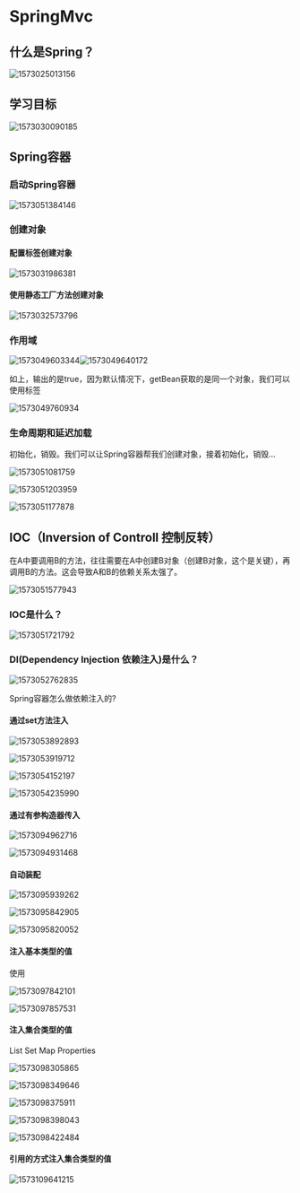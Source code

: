 # SpringMvc

## 什么是Spring？

![1573025013156](.\assets\1573025013156.png)

## 学习目标

![1573030090185](.\assets\1573030090185.png)

## Spring容器

### 启动Spring容器

![1573051384146](.\assets\1573051384146.png)

### 创建对象

#### 配置<bean>标签创建对象

![1573031986381](.\assets\1573031986381.png)

#### 使用静态工厂方法创建对象

![1573032573796](.\assets\1573032573796.png)

### 作用域

![1573049603344](.\assets\1573049603344.png)![1573049640172](.\assets\1573049640172.png)

如上，输出的是true，因为默认情况下，getBean获取的是同一个对象，我们可以使用<scope>标签

![1573049760934](.\assets\1573049760934.png)

### 生命周期和延迟加载

初始化，销毁。我们可以让Spring容器帮我们创建对象，接着初始化，销毁...

![1573051081759](F:\Java\javaee\assets\1573051081759.png)

![1573051203959](.\assets\1573051203959.png)

![1573051177878](.\assets\1573051177878.png)

## IOC（Inversion of Controll 控制反转）

在A中要调用B的方法，往往需要在A中创建B对象（创建B对象，这个是关键），再调用B的方法。这会导致A和B的依赖关系太强了。 

![1573051577943](.\assets\1573051577943.png)

### IOC是什么？

![1573051721792](.\assets\1573051721792.png)

### DI(Dependency Injection 依赖注入)是什么？

![1573052762835](.\assets\1573052762835.png)

Spring容器怎么做依赖注入的?

#### 通过set方法注入

![1573053892893](.\assets\1573053892893.png)

![1573053919712](.\assets\1573053919712.png)

![1573054152197](.\assets\1573054152197.png)

![1573054235990](.\assets\1573054235990.png)

#### 通过有参构造器传入

![1573094962716](.\assets\1573094962716.png)

![1573094931468](.\assets\1573094931468.png)

#### 自动装配

![1573095939262](.\assets\1573095939262.png)

![1573095842905](.\assets\1573095842905.png)

![1573095820052](.\assets\1573095820052.png)

#### 注入基本类型的值

使用<value>

![1573097842101](.\assets\1573097842101.png)

![1573097857531](.\assets\1573097857531.png)

#### 注入集合类型的值

List Set Map Properties

![1573098305865](.\assets\1573098305865.png)

![1573098349646](.\assets\1573098349646.png)

![1573098375911](.\assets\1573098375911.png)

![1573098398043](.\assets\1573098398043.png)

![1573098422484](.\assets\1573098422484.png)

#### 引用的方式注入集合类型的值

![1573109641215](.\assets\1573109641215.png)